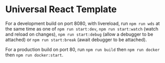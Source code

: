 # Universal React Template

For a development build on port 8080, with livereload, run `npm run wds` at the same time as one of `npm run start:dev`, `npm run start:watch` (watch and reload on changes), `npm run start:debug` (allow a debugger to be attached) or `npm run start:break` (await debugger to be attached).

For a production build on port 80, run `npm run build` then `npm run docker` then `npm run docker:start`.
